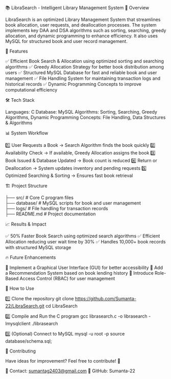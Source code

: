 📚 LibraSearch - Intelligent Library Management System
📌 Overview

LibraSearch is an optimized Library Management System that streamlines book allocation, user requests, and deallocation processes. The system implements key DAA and DSA algorithms such as sorting, searching, greedy allocation, and dynamic programming to enhance efficiency. It also uses MySQL for structured book and user record management.

🚀 Features

✅ Efficient Book Search & Allocation using optimized sorting and searching algorithms
✅ Greedy Allocation Strategy for better book distribution among users
✅ Structured MySQL Database for fast and reliable book and user management
✅ File Handling System for maintaining transaction logs and historical records
✅ Dynamic Programming Concepts to improve computational efficiency

🛠 Tech Stack

Languages: C
Database: MySQL
Algorithms: Sorting, Searching, Greedy Algorithms, Dynamic Programming
Concepts: File Handling, Data Structures & Algorithms

📊 System Workflow

1️⃣ User Requests a Book → Search Algorithm finds the book quickly
2️⃣ Availability Check → If available, Greedy Allocation assigns the book
3️⃣ Book Issued & Database Updated → Book count is reduced
4️⃣ Return or Deallocation → System updates inventory and pending requests
5️⃣ Optimized Searching & Sorting → Ensures fast book retrieval

🏗 Project Structure

├── src/                # Core C program files  
├── database/           # MySQL scripts for book and user management  
├── logs/               # File handling for transaction records  
├── README.md           # Project documentation  

📈 Results & Impact

✅ 50% Faster Book Search using optimized search algorithms
✅ Efficient Allocation reducing user wait time by 30%
✅ Handles 10,000+ book records with structured MySQL storage

🔥 Future Enhancements

🔹 Implement a Graphical User Interface (GUI) for better accessibility
🔹 Add a Recommendation System based on book lending history
🔹 Introduce Role-Based Access Control (RBAC) for user management

📌 How to Use

1️⃣ Clone the repository
git clone https://github.com/Sumanta-22/LibraSearch.git
cd LibraSearch

2️⃣ Compile and Run the C program
gcc librasearch.c -o librasearch -lmysqlclient
./librasearch

3️⃣ (Optional) Connect to MySQL
mysql -u root -p
source database/schema.sql;

📢 Contributing

Have ideas for improvement? Feel free to contribute! 🚀

📧 Contact: sumantag2403@gmail.com
🔗 GitHub: Sumanta-22
